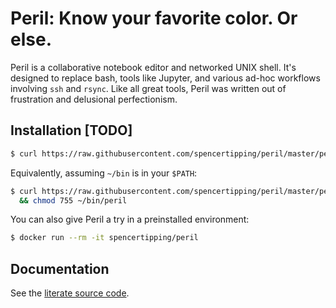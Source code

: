 # Peril: Know your favorite color. Or else.
Peril is a collaborative notebook editor and networked UNIX shell. It's
designed to replace bash, tools like Jupyter, and various ad-hoc workflows
involving `ssh` and `rsync`. Like all great tools, Peril was written out of
frustration and delusional perfectionism.

## Installation [TODO]
```sh
$ curl https://raw.githubusercontent.com/spencertipping/peril/master/peril | perl -
```

Equivalently, assuming `~/bin` is in your `$PATH`:

```sh
$ curl https://raw.githubusercontent.com/spencertipping/peril/master/peril > ~/bin/peril \
  && chmod 755 ~/bin/peril
```

You can also give Peril a try in a preinstalled environment:

```sh
$ docker run --rm -it spencertipping/peril
```

## Documentation
See the [literate source code](peril.p.md).
